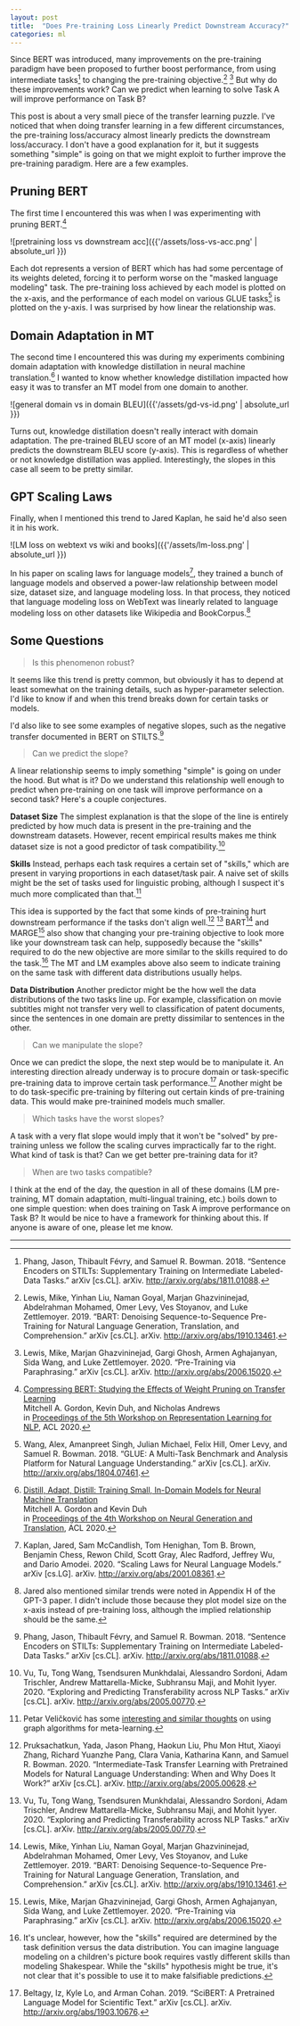 ```yaml
---
layout: post
title:  "Does Pre-training Loss Linearly Predict Downstream Accuracy?"
categories: ml
---
```


Since BERT was introduced, many improvements on the pre-training paradigm have
been proposed to further boost performance, from using intermediate
tasks[^bowman1] to changing the pre-training objective.[^BART] [^MARGE] But why
do these improvements work? Can we predict when learning to solve Task A will
improve performance on Task B?

This post is about a very small piece of the transfer learning puzzle. I've
noticed that when doing transfer learning in a few different circumstances, the
pre-training loss/accuracy almost linearly predicts the downstream
loss/accuracy. I don't have a good explanation for it, but it suggests something
"simple" is going on that we might exploit to further improve the pre-training
paradigm. Here are a few examples.

## Pruning BERT

The first time I encountered this was when I was experimenting with pruning BERT.[^gordon1] 

![pretraining loss vs downstream acc]({{'/assets/loss-vs-acc.png' | absolute_url }})

Each dot represents a version of BERT which has had some percentage of its
weights deleted, forcing it to perform worse on the "masked language modeling"
task. The pre-training loss achieved by each model is plotted on the x-axis, and
the performance of each model on various GLUE tasks[^glue] is plotted on the
y-axis. I was surprised by how linear the relationship was.


## Domain Adaptation in MT

The second time I encountered this was during my experiments combining domain
adaptation with knowledge distillation in neural machine translation.[^gordon2]
I wanted to know whether knowledge distillation impacted how easy it was to
transfer an MT model from one domain to another.

![general domain vs in domain BLEU]({{'/assets/gd-vs-id.png' | absolute_url }})

Turns out, knowledge distillation doesn't really interact with domain
adaptation. The pre-trained BLEU score of an MT model (x-axis) linearly predicts
the downstream BLEU score (y-axis). This is regardless of whether or not
knowledge distillation was applied. Interestingly, the slopes in this case all
seem to be pretty similar.

## GPT Scaling Laws

Finally, when I mentioned this trend to Jared Kaplan, he said he'd also seen it
in his work.

![LM loss on webtext vs wiki and books]({{'/assets/lm-loss.png' | absolute_url }})

In his paper on scaling laws for language models[^kaplan], they trained a bunch
of language models and observed a power-law relationship between model size,
dataset size, and language modeling loss. In that process, they noticed that
language modeling loss on WebText was linearly related to language modeling loss
on other datasets like Wikipedia and BookCorpus.[^gpt3]

[^gpt3]: Jared also mentioned similar trends were noted in Appendix H of the GPT-3 paper. I didn't include those because they plot model size on the x-axis instead of pre-training loss, although the implied relationship should be the same.

## Some Questions

> Is this phenomenon robust?

It seems like this trend is pretty common, but obviously it has to depend at
least somewhat on the training details, such as hyper-parameter selection. I'd
like to know if and when this trend breaks down for certain tasks or models.

I'd also like to see some examples of negative slopes, such as the negative
transfer documented in BERT on STILTS.[^bowman1]

> Can we predict the slope?

A linear relationship seems to imply something "simple" is going on under the
hood. But what is it? Do we understand this relationship well enough to predict
when pre-training on one task will improve performance on a second task? Here's
a couple conjectures.

**Dataset Size** The simplest explanation is that the slope of the line is
entirely predicted by how much data is present in the pre-training and the
downstream datasets. However, recent empirical results makes me think dataset
size is not a good predictor of task compatibility.[^predicttransfer]

**Skills** Instead, perhaps each task requires a certain set of "skills," which
are present in varying proportions in each dataset/task pair. A naive set of
skills might be the set of tasks used for linguistic probing, although I suspect
it's much more complicated than that.[^petar]

[^petar]: Petar Veličković has some [interesting and similar thoughts](https://twitter.com/PetarV_93/status/1257297656768061446) on using graph algorithms for meta-learning.

This idea is supported by the fact that some kinds of pre-training hurt
downstream performance if the tasks don't align well.[^bowman2]
[^predicttransfer] BART[^BART] and MARGE[^MARGE] also show that changing your
pre-training objective to look more like your downstream task can help,
supposedly because the "skills" required to do the new objective are more
similar to the skills required to do the task.[^skills] The MT and LM examples
above also seem to indicate training on the same task with different data
distributions usually helps.

[^skills]: It's unclear, however, how the "skills" required are determined by the task definition versus the data distribution. You can imagine language modeling on a children's picture book requires vastly different skills than modeling Shakespear. While the "skills" hypothesis might be true, it's not clear that it's possible to use it to make falsifiable predictions.

**Data Distribution** Another predictor might be the how well the data
distributions of the two tasks line up. For example, classification on movie
subtitles might not transfer very well to classification of patent documents,
since the sentences in one domain are pretty dissimilar to sentences in the
other.

> Can we manipulate the slope?

Once we can predict the slope, the next step would be to manipulate it. An
interesting direction already underway is to procure domain or task-specific
pre-training data to improve certain task performance.[^scibert] Another might
be to do task-specific pre-training by filtering out certain kinds of
pre-training data. This would make pre-trainined models much smaller.

> Which tasks have the worst slopes?

 A task with a very flat slope would imply that it won't be "solved" by
pre-training unless we follow the scaling curves impractically far to the right.
What kind of task is that? Can we get better pre-training data for it?

> When are two tasks compatible?

I think at the end of the day, the question in all of these domains (LM
pre-training, MT domain adaptation, multi-lingual training, etc.) boils down to
one simple question: when does training on Task A improve performance on Task B?
It would be nice to have a framework for thinking about this. If anyone is aware
of one, please let me know.

-------

[^bowman1]: Phang, Jason, Thibault Févry, and Samuel R. Bowman. 2018. “Sentence Encoders on STILTs: Supplementary Training on Intermediate Labeled-Data Tasks.” arXiv [cs.CL]. arXiv. http://arxiv.org/abs/1811.01088.

[^bowman2]: Pruksachatkun, Yada, Jason Phang, Haokun Liu, Phu Mon Htut, Xiaoyi Zhang, Richard Yuanzhe Pang, Clara Vania, Katharina Kann, and Samuel R. Bowman. 2020. “Intermediate-Task Transfer Learning with Pretrained Models for Natural Language Understanding: When and Why Does It Work?” arXiv [cs.CL]. arXiv. http://arxiv.org/abs/2005.00628.

[^predicttransfer]: Vu, Tu, Tong Wang, Tsendsuren Munkhdalai, Alessandro Sordoni, Adam Trischler, Andrew Mattarella-Micke, Subhransu Maji, and Mohit Iyyer. 2020. “Exploring and Predicting Transferability across NLP Tasks.” arXiv [cs.CL]. arXiv. http://arxiv.org/abs/2005.00770.

[^kaplan]: Kaplan, Jared, Sam McCandlish, Tom Henighan, Tom B. Brown, Benjamin Chess, Rewon Child, Scott Gray, Alec Radford, Jeffrey Wu, and Dario Amodei. 2020. “Scaling Laws for Neural Language Models.” arXiv [cs.LG]. arXiv. http://arxiv.org/abs/2001.08361.

[^MARGE]: Lewis, Mike, Marjan Ghazvininejad, Gargi Ghosh, Armen Aghajanyan, Sida Wang, and Luke Zettlemoyer. 2020. “Pre-Training via Paraphrasing.” arXiv [cs.CL]. arXiv. http://arxiv.org/abs/2006.15020.

[^BART]: Lewis, Mike, Yinhan Liu, Naman Goyal, Marjan Ghazvininejad, Abdelrahman Mohamed, Omer Levy, Ves Stoyanov, and Luke Zettlemoyer. 2019. “BART: Denoising Sequence-to-Sequence Pre-Training for Natural Language Generation, Translation, and Comprehension.” arXiv [cs.CL]. arXiv. http://arxiv.org/abs/1910.13461.

[^glue]: Wang, Alex, Amanpreet Singh, Julian Michael, Felix Hill, Omer Levy, and Samuel R. Bowman. 2018. “GLUE: A Multi-Task Benchmark and Analysis Platform for Natural Language Understanding.” arXiv [cs.CL]. arXiv. http://arxiv.org/abs/1804.07461.

[^gordon1]: <a href="https://arxiv.org/abs/2002.08307">Compressing BERT: Studying the Effects of Weight Pruning on Transfer Learning</a><br> Mitchell A. Gordon, Kevin Duh, and Nicholas Andrews <br> in <a href="https://sites.google.com/view/repl4nlp2020/home">Proceedings of the 5th Workshop on Representation Learning for NLP</a>, ACL 2020.

[^gordon2]: <a href="https://arxiv.org/abs/2003.02877">Distill, Adapt, Distill: Training Small, In-Domain Models for Neural Machine Translation</a><br> Mitchell A. Gordon and Kevin Duh<br> in <a href="https://sites.google.com/view/wngt20/home">Proceedings of the 4th Workshop on Neural Generation and Translation</a>, ACL 2020.

[^scibert]: Beltagy, Iz, Kyle Lo, and Arman Cohan. 2019. “SciBERT: A Pretrained Language Model for Scientific Text.” arXiv [cs.CL]. arXiv. http://arxiv.org/abs/1903.10676.

